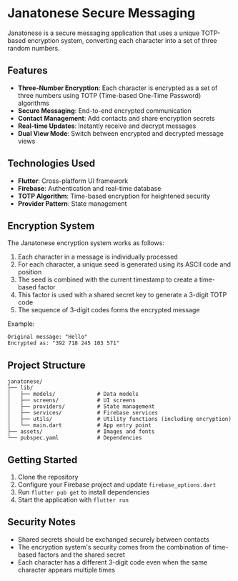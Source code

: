 # Janatonese Secure Messaging

Janatonese is a secure messaging application that uses a unique TOTP-based encryption system, converting each character into a set of three random numbers.

## Features

- **Three-Number Encryption**: Each character is encrypted as a set of three numbers using TOTP (Time-based One-Time Password) algorithms
- **Secure Messaging**: End-to-end encrypted communication
- **Contact Management**: Add contacts and share encryption secrets
- **Real-time Updates**: Instantly receive and decrypt messages
- **Dual View Mode**: Switch between encrypted and decrypted message views

## Technologies Used

- **Flutter**: Cross-platform UI framework
- **Firebase**: Authentication and real-time database
- **TOTP Algorithm**: Time-based encryption for heightened security
- **Provider Pattern**: State management

## Encryption System

The Janatonese encryption system works as follows:

1. Each character in a message is individually processed
2. For each character, a unique seed is generated using its ASCII code and position
3. The seed is combined with the current timestamp to create a time-based factor
4. This factor is used with a shared secret key to generate a 3-digit TOTP code
5. The sequence of 3-digit codes forms the encrypted message

Example:
```
Original message: "Hello"
Encrypted as: "392 718 245 103 571"
```

## Project Structure

```
janatonese/
├── lib/
│   ├── models/             # Data models
│   ├── screens/            # UI screens
│   ├── providers/          # State management
│   ├── services/           # Firebase services
│   ├── utils/              # Utility functions (including encryption)
│   └── main.dart           # App entry point
├── assets/                 # Images and fonts
└── pubspec.yaml            # Dependencies
```

## Getting Started

1. Clone the repository
2. Configure your Firebase project and update `firebase_options.dart`
3. Run `flutter pub get` to install dependencies
4. Start the application with `flutter run`

## Security Notes

- Shared secrets should be exchanged securely between contacts
- The encryption system's security comes from the combination of time-based factors and the shared secret
- Each character has a different 3-digit code even when the same character appears multiple times